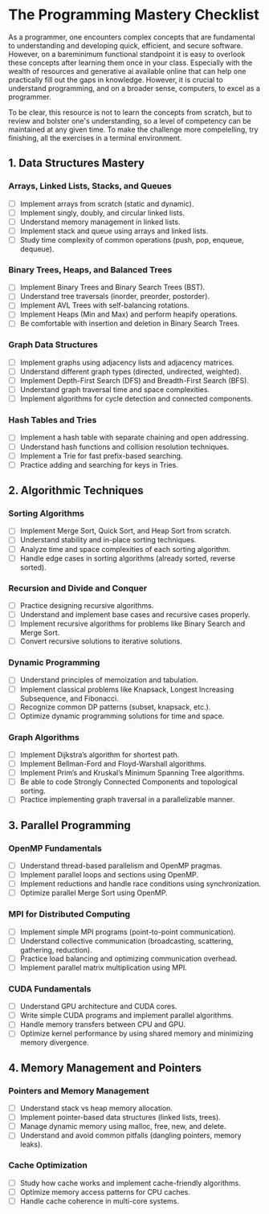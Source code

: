 
# The Programming Mastery Checklist

As a programmer, one encounters complex concepts that are fundamental to understanding and developing quick, efficient, and secure software. However, on a bareminimum functional standpoint it is easy to overlook these concepts after learning them once in your class. Especially with the wealth of resources and generative ai available online that can help one practically fill out the gaps in knowledge. However, it is crucial to understand programming, and on a broader sense, computers, to excel as a programmer.

To be clear, this resource is not to learn the concepts from scratch, but to review and bolster one's understanding, so a level of competency can be maintained at any given time. To make the challenge more compelelling, try finishing, all the exercises in a terminal environment.

## 1. Data Structures Mastery

### Arrays, Linked Lists, Stacks, and Queues
- [ ] Implement arrays from scratch (static and dynamic).
- [ ] Implement singly, doubly, and circular linked lists.
- [ ] Understand memory management in linked lists.
- [ ] Implement stack and queue using arrays and linked lists.
- [ ] Study time complexity of common operations (push, pop, enqueue, dequeue).

### Binary Trees, Heaps, and Balanced Trees
- [ ] Implement Binary Trees and Binary Search Trees (BST).
- [ ] Understand tree traversals (inorder, preorder, postorder).
- [ ] Implement AVL Trees with self-balancing rotations.
- [ ] Implement Heaps (Min and Max) and perform heapify operations.
- [ ] Be comfortable with insertion and deletion in Binary Search Trees.

### Graph Data Structures
- [ ] Implement graphs using adjacency lists and adjacency matrices.
- [ ] Understand different graph types (directed, undirected, weighted).
- [ ] Implement Depth-First Search (DFS) and Breadth-First Search (BFS).
- [ ] Understand graph traversal time and space complexities.
- [ ] Implement algorithms for cycle detection and connected components.

### Hash Tables and Tries
- [ ] Implement a hash table with separate chaining and open addressing.
- [ ] Understand hash functions and collision resolution techniques.
- [ ] Implement a Trie for fast prefix-based searching.
- [ ] Practice adding and searching for keys in Tries.

## 2. Algorithmic Techniques

### Sorting Algorithms
- [ ] Implement Merge Sort, Quick Sort, and Heap Sort from scratch.
- [ ] Understand stability and in-place sorting techniques.
- [ ] Analyze time and space complexities of each sorting algorithm.
- [ ] Handle edge cases in sorting algorithms (already sorted, reverse sorted).

### Recursion and Divide and Conquer
- [ ] Practice designing recursive algorithms.
- [ ] Understand and implement base cases and recursive cases properly.
- [ ] Implement recursive algorithms for problems like Binary Search and Merge Sort.
- [ ] Convert recursive solutions to iterative solutions.

### Dynamic Programming
- [ ] Understand principles of memoization and tabulation.
- [ ] Implement classical problems like Knapsack, Longest Increasing Subsequence, and Fibonacci.
- [ ] Recognize common DP patterns (subset, knapsack, etc.).
- [ ] Optimize dynamic programming solutions for time and space.

### Graph Algorithms
- [ ] Implement Dijkstra’s algorithm for shortest path.
- [ ] Implement Bellman-Ford and Floyd-Warshall algorithms.
- [ ] Implement Prim’s and Kruskal’s Minimum Spanning Tree algorithms.
- [ ] Be able to code Strongly Connected Components and topological sorting.
- [ ] Practice implementing graph traversal in a parallelizable manner.

## 3. Parallel Programming

### OpenMP Fundamentals
- [ ] Understand thread-based parallelism and OpenMP pragmas.
- [ ] Implement parallel loops and sections using OpenMP.
- [ ] Implement reductions and handle race conditions using synchronization.
- [ ] Optimize parallel Merge Sort using OpenMP.

### MPI for Distributed Computing
- [ ] Implement simple MPI programs (point-to-point communication).
- [ ] Understand collective communication (broadcasting, scattering, gathering, reduction).
- [ ] Practice load balancing and optimizing communication overhead.
- [ ] Implement parallel matrix multiplication using MPI.

### CUDA Fundamentals
- [ ] Understand GPU architecture and CUDA cores.
- [ ] Write simple CUDA programs and implement parallel algorithms.
- [ ] Handle memory transfers between CPU and GPU.
- [ ] Optimize kernel performance by using shared memory and minimizing memory divergence.

## 4. Memory Management and Pointers

### Pointers and Memory Management
- [ ] Understand stack vs heap memory allocation.
- [ ] Implement pointer-based data structures (linked lists, trees).
- [ ] Manage dynamic memory using malloc, free, new, and delete.
- [ ] Understand and avoid common pitfalls (dangling pointers, memory leaks).

### Cache Optimization
- [ ] Study how cache works and implement cache-friendly algorithms.
- [ ] Optimize memory access patterns for CPU caches.
- [ ] Handle cache coherence in multi-core systems.
